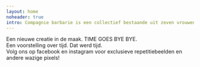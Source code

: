 ```yaml
---
layout: home
noheader: true
intro: Compagnie barbarie is een collectief bestaande uit zeven vrouwen. <a href="/nl/over-ons/">Lees meer</a>
---
```

Een nieuwe creatie in de maak. TIME GOES BYE BYE.<br>
Een voorstelling over tijd. Dat werd tijd.<br>
Volg ons op facebook en instagram voor exclusieve repetitiebeelden en andere wazige pixels!
